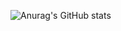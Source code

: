 ![Anurag's GitHub stats](https://github-readme-stats.vercel.app/api?username=NicoEghbal&show_icons=true&theme=radical)
